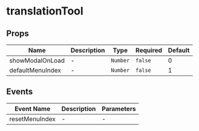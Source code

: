 # translationTool

## Props

<!-- @vuese:translationTool:props:start -->
|Name|Description|Type|Required|Default|
|---|---|---|---|---|
|showModalOnLoad|-|`Number`|`false`|0|
|defaultMenuIndex|-|`Number`|`false`|1|

<!-- @vuese:translationTool:props:end -->


## Events

<!-- @vuese:translationTool:events:start -->
|Event Name|Description|Parameters|
|---|---|---|
|resetMenuIndex|-|-|

<!-- @vuese:translationTool:events:end -->


